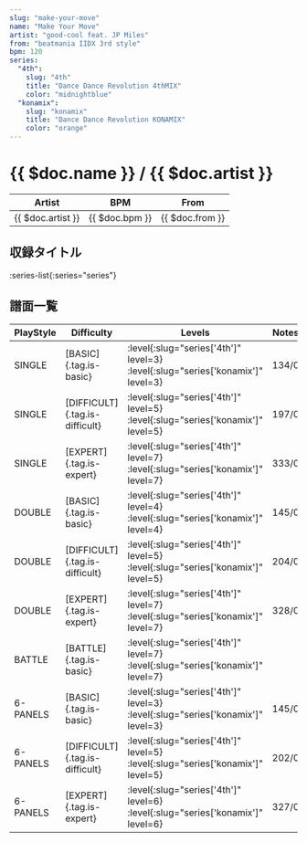 ```yaml
---
slug: "make-your-move"
name: "Make Your Move"
artist: "good-cool feat. JP Miles"
from: "beatmania IIDX 3rd style"
bpm: 120
series:
  "4th":
    slug: "4th"
    title: "Dance Dance Revolution 4thMIX"
    color: "midnightblue"
  "konamix":
    slug: "konamix"
    title: "Dance Dance Revolution KONAMIX"
    color: "orange"
---
```


# {{ $doc.name }} / {{ $doc.artist }}

|Artist|BPM|From|
|------|---|----|
|{{ $doc.artist }}|{{ $doc.bpm }}|{{ $doc.from }}|

## 収録タイトル

:series-list{:series="series"}

## 譜面一覧

|PlayStyle|Difficulty|Levels|Notes|Movie|
|---------|----------|------|-----|-----|
|SINGLE|[BASIC]{.tag.is-basic}|:level{:slug="series['4th']" level=3} :level{:slug="series['konamix']" level=3}|134/0||
|SINGLE|[DIFFICULT]{.tag.is-difficult}|:level{:slug="series['4th']" level=5} :level{:slug="series['konamix']" level=5}|197/0||
|SINGLE|[EXPERT]{.tag.is-expert}|:level{:slug="series['4th']" level=7} :level{:slug="series['konamix']" level=7}|333/0||
|DOUBLE|[BASIC]{.tag.is-basic}|:level{:slug="series['4th']" level=4} :level{:slug="series['konamix']" level=4}|145/0||
|DOUBLE|[DIFFICULT]{.tag.is-difficult}|:level{:slug="series['4th']" level=5} :level{:slug="series['konamix']" level=5}|204/0||
|DOUBLE|[EXPERT]{.tag.is-expert}|:level{:slug="series['4th']" level=7} :level{:slug="series['konamix']" level=7}|328/0||
|BATTLE|[BATTLE]{.tag.is-basic}|:level{:slug="series['4th']" level=7} :level{:slug="series['konamix']" level=7}|||
|6-PANELS|[BASIC]{.tag.is-basic}|:level{:slug="series['4th']" level=3} :level{:slug="series['konamix']" level=3}|145/0||
|6-PANELS|[DIFFICULT]{.tag.is-difficult}|:level{:slug="series['4th']" level=5} :level{:slug="series['konamix']" level=5}|202/0||
|6-PANELS|[EXPERT]{.tag.is-expert}|:level{:slug="series['4th']" level=6} :level{:slug="series['konamix']" level=6}|327/0||
